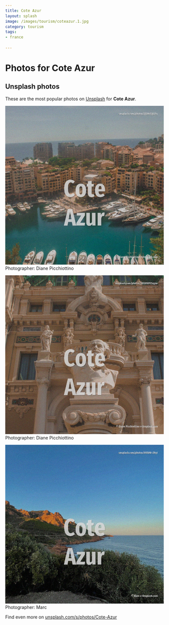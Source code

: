 ```yaml
---
title: Cote Azur
layout: splash
image: /images/tourism/coteazur.1.jpg
category: tourism
tags:
- france

---
```

# Photos for Cote Azur
 
## Unsplash photos
These are the most popular photos on [Unsplash](https://unsplash.com) for **Cote Azur**.
 
![Cote Azur](/images/tourism/coteazur.1.jpg)
Photographer:  Diane Picchiottino
 
![Cote Azur](/images/tourism/coteazur.2.jpg)
Photographer:  Diane Picchiottino
 
![Cote Azur](/images/tourism/coteazur.3.jpg)
Photographer:  Marc
 
Find even more on [unsplash.com/s/photos/Cote-Azur](https://unsplash.com/s/photos/Cote-Azur)
 
